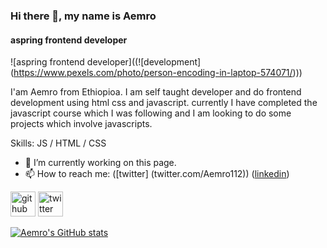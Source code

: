 
### Hi there 👋, my name is Aemro
#### aspring frontend developer
![aspring frontend developer]((![development] (https://www.pexels.com/photo/person-encoding-in-laptop-574071/)))

I'am Aemro from Ethiopioa. I am self taught developer and do frontend development using html css and javascript. currently I have completed the javascript course which I was following and I am looking to do some projects which involve  javascripts. 

Skills: JS / HTML / CSS

- 🔭 I’m currently working on this page. 
- 📫 How to reach me: ([twitter] (twitter.com/Aemro112)) ([linkedin](linkedin.com/in/aemro-bekalu-71783b215/)) 


[<img src='https://cdn.jsdelivr.net/npm/simple-icons@3.0.1/icons/github.svg' alt='github' height='40'>](https://github.com/aemrobe)  [<img src='https://cdn.jsdelivr.net/npm/simple-icons@3.0.1/icons/twitter.svg' alt='twitter' height='40'>](https://twitter.com/Aemro112)  



[![Aemro's GitHub stats](https://github-readme-stats.vercel.app/api?username=aemrobe)](https://github.com/anuraghazra/github-readme-stats)


